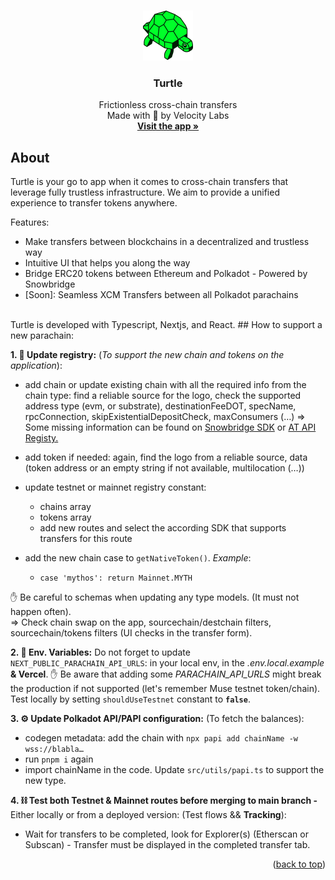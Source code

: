 <a id="readme-top"></a>

<!-- PROJECT LOGO -->
<br />
<div align="center">
  <a href="https://turtle.cool">
    <img src="./public/turtle.svg" alt="Logo" width="80" height="80">
  </a>

  <h3 align="center">Turtle</h3>

  <p align="center">
    Frictionless cross-chain transfers
    <br />
    Made with 💚 by Velocity Labs
    <br/>
    <a href="https://app.turtle.cool"><strong> Visit the app »</strong></a>
    <br />
  </p>
</div>

## About

Turtle is your go to app when it comes to cross-chain transfers that leverage fully trustless infrastructure. We aim to provide a unified experience to transfer tokens anywhere.

Features:

- Make transfers between blockchains in a decentralized and trustless way
- Intuitive UI that helps you along the way
- Bridge ERC20 tokens between Ethereum and Polkadot - Powered by Snowbridge
- [Soon]: Seamless XCM Transfers between all Polkadot parachains

<br/>
Turtle is developed with Typescript, Nextjs, and React.
## How to support a new parachain:

**1. 📖 Update registry:** (_To support the new chain and tokens on the application_):

- add chain or update existing chain with all the required info from the chain type: find a reliable source for the logo, check the supported address type (evm, or substrate), destinationFeeDOT, specName, rpcConnection, skipExistentialDepositCheck, maxConsumers (…)
  => Some missing information can be found on [Snowbridge SDK](https://github.com/Snowfork/snowbridge/blob/main/web/packages/api/src/environment.ts) or [AT API Registy.](https://github.dev/paritytech/asset-transfer-api-registry/blob/main/docs/registry.json)

- add token if needed: again, find the logo from a reliable source, data (token address or an empty string if not available, multilocation (…))

- update testnet or mainnet registry constant:
  - chains array
  - tokens array
  - add new routes and select the according SDK that supports transfers for this route

- add the new chain case to `getNativeToken()`. _Example_:
  - `case 'mythos': return Mainnet.MYTH`

✋ Be careful to schemas when updating any type models. (It must not happen often).<br/>
=> Check chain swap on the app, sourcechain/destchain filters, sourcechain/tokens filters (UI checks in the transfer form).

**2. 🔐 Env. Variables:** Do not forget to update `NEXT_PUBLIC_PARACHAIN_API_URLS`: in your local env, in the _.env.local.example_ **& Vercel**. ✋ Be aware that adding some _PARACHAIN_API_URLS_ might break the production if not supported (let's remember Muse testnet token/chain). Test locally by setting `shouldUseTestnet` constant to **`false`**.

**3. ⚙️ Update Polkadot API/PAPI configuration:** (To fetch the balances): 
- codegen metadata: add the chain with `npx papi add chainName -w wss://blabla…` 
- run `pnpm i` again 
- import chainName in the code. Update `src/utils/papi.ts` to support the new type.

**4. ⛓️ Test both Testnet & Mainnet routes before merging to main branch -** Either locally or from a deployed version: (Test flows && **Tracking**):
- Wait for transfers to be completed, look for Explorer(s) (Etherscan or Subscan) - Transfer must be displayed in the completed transfer tab.

<p align="right">(<a href="#readme-top">back to top</a>)</p>
